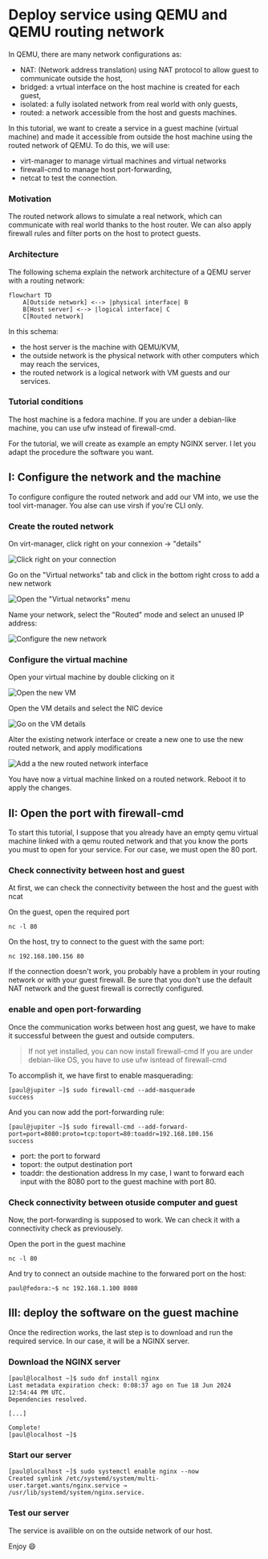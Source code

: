 # Deploy service using QEMU and QEMU routing network

In QEMU, there are many network configurations as:
- NAT: (Network address translation) using NAT protocol to allow guest to communicate outside the host,
- bridged: a vrtual interface on the host machine is created for each guest,
- isolated: a fully isolated network from real world with only guests,
- routed: a network accessible from the host and guests machines.

In this tutorial, we want to create a service in a guest machine (virtual machine) and made it accessible from outside the host machine using the routed network of QEMU. To do this, we will use:
- virt-manager to manage virtual machines and virtual networks
- firewall-cmd to manage host port-forwarding,
- netcat to test the connection.

### Motivation

The routed network allows to simulate a real network, which can communicate with real world thanks to the host router. We can also apply firewall rules and filter ports on the host to protect guests.

### Architecture

The following schema explain the network architecture of a QEMU server with a routing network: 
```mermaid
flowchart TD
    A[Outside network] <--> |physical interface| B
    B[Host server] <--> |logical interface| C
    C[Routed network]
```

In this schema:
- the host server is the machine with QEMU/KVM,
- the outside network is the physical network with other computers which may reach the services,
- the routed network is a logical network with VM guests and our services.

### Tutorial conditions

The host machine is a fedora machine. If you are under a debian-like machine, you can use ufw instead of firewall-cmd.

For the tutorial, we will create as example an empty NGINX server. I let you adapt the procedure the software you want.

## I: Configure the network and the machine

To configure configure the routed network and add our VM into, we use the tool virt-manager. You alse can use virsh if you're CLI only.

### Create the routed network

On virt-manager, click right on your connexion -> "details"

![Click right on your connection](../assets/test-1.png)

Go on the "Virtual networks" tab and click in the bottom right cross to add a new network

![Open the "Virtual networks" menu](../assets/test-2.png)

Name your network, select the "Routed" mode and select an unused IP address: 

![Configure the new network](../assets/test-3.png)

### Configure the virtual machine

Open your virtual machine by double clicking on it

![Open the new VM](../assets/test-4.png)

Open the VM details and select the NIC device

![Go on the VM details](../assets/test-5.png)

Alter the existing network interface or create a new one to use the new routed network, and apply modifications

![Add a the new routed network interface](../assets/test-6.png)

You have now a virtual machine linked on a routed network. Reboot it to apply the changes.

## II: Open the port with firewall-cmd

To start this tutorial, I suppose that you already have an empty qemu virtual machine linked with a qemu routed network and that you know the ports you must to open for your service.
For our case, we must open the 80 port. 

### Check connectivity between host and guest

At first, we can check the connectivity between the host and the guest with ncat

On the guest, open the required port
```
nc -l 80
```

On the host, try to connect to the guest with the same port:

```
nc 192.168.100.156 80
```

If the connection doesn't work, you probably have a problem in your routing network or with your guest firewall. Be sure that you don't use the default NAT network and the guest firewall is correctly configured.

### enable and open port-forwarding

Once the communication works between host ang guest, we have to make it successful between the guest and outside computers.

> If not yet installed, you can now install firewall-cmd
> If you are under debian-like OS, you have to use ufw isntead of firewall-cmd

To accomplish it, we have first to enable masquerading:

```
[paul@jupiter ~]$ sudo firewall-cmd --add-masquerade 
success
```

And you can now add the port-forwarding rule:

```
[paul@jupiter ~]$ sudo firewall-cmd --add-forward-port=port=8080:proto=tcp:toport=80:toaddr=192.168.100.156
success
```

- port: the port to forward
- toport: the output destination port
- toaddr: the destionation address
In my case, I want to forward each input with the 8080 port to the guest machine with port 80.

### Check connectivity between otuside computer and guest

Now, the port-forwarding is supposed to work. We can check it with a connectivity check as previousely.

Open the port in the guest machine
```
nc -l 80
```

And try to connect an outside machine to the forwared port on the host:

```
paul@fedora:~$ nc 192.168.1.100 8080
```
 
## III: deploy the software on the guest machine

Once the redirection works, the last step is to download and run the required service. In our case, it will be a NGINX server.

### Download the NGINX server

```
[paul@localhost ~]$ sudo dnf install nginx
Last metadata expiration check: 0:08:37 ago on Tue 18 Jun 2024 12:54:44 PM UTC.
Dependencies resolved.

[...]

Complete!
[paul@localhost ~]$ 
```

### Start our server

```
[paul@localhost ~]$ sudo systemctl enable nginx --now
Created symlink /etc/systemd/system/multi-user.target.wants/nginx.service → /usr/lib/systemd/system/nginx.service.
```

### Test our server

The service is availible on on the outside network of our host.

Enjoy 😄
